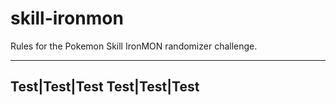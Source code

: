# skill-ironmon
Rules for the Pokemon Skill IronMON randomizer challenge.

----------
Test|Test|Test
Test|Test|Test
----------
